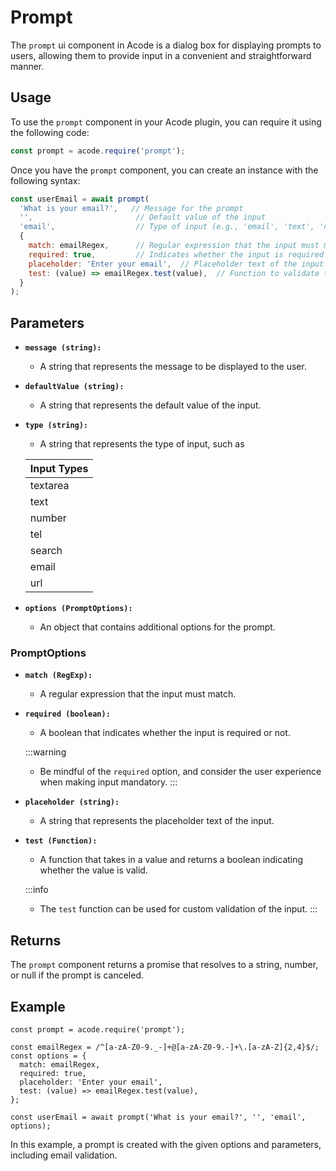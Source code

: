 # Prompt

The `prompt` ui component in Acode is a dialog box for displaying prompts to users, allowing them to provide input in a convenient and straightforward manner.

## Usage

To use the `prompt` component in your Acode plugin, you can require it using the following code:

```javascript
const prompt = acode.require('prompt');
```

Once you have the `prompt` component, you can create an instance with the following syntax:

```javascript
const userEmail = await prompt(
  'What is your email?',   // Message for the prompt
  '',                       // Default value of the input
  'email',                  // Type of input (e.g., 'email', 'text', 'number')
  {
    match: emailRegex,      // Regular expression that the input must match
    required: true,         // Indicates whether the input is required
    placeholder: 'Enter your email',  // Placeholder text of the input
    test: (value) => emailRegex.test(value),  // Function to validate the input
  }
);
```

## Parameters

- **`message (string):`**
  - A string that represents the message to be displayed to the user.

- **`defaultValue (string):`**
  - A string that represents the default value of the input.

- **`type (string):`**
  - A string that represents the type of input, such as 

  | Input Types   |
  | ------------- |
  | textarea      |
  | text          |
  | number        |
  | tel           |
  | search        |
  | email         |
  | url           |

- **`options (PromptOptions):`**
  - An object that contains additional options for the prompt.

### PromptOptions

- **`match (RegExp):`**
  - A regular expression that the input must match.

- **`required (boolean):`**
  - A boolean that indicates whether the input is required or not.

  :::warning 
  - Be mindful of the `required` option, and consider the user experience when making input mandatory.
  :::

- **`placeholder (string):`**
  - A string that represents the placeholder text of the input.

- **`test (Function):`**
  - A function that takes in a value and returns a boolean indicating whether the value is valid.

  :::info
  - The `test` function can be used for custom validation of the input.
  :::


## Returns

The `prompt` component returns a promise that resolves to a string, number, or null if the prompt is canceled.

## Example

```javascript:line-numbers{1,11}
const prompt = acode.require('prompt');

const emailRegex = /^[a-zA-Z0-9._-]+@[a-zA-Z0-9.-]+\.[a-zA-Z]{2,4}$/;
const options = {
  match: emailRegex,
  required: true,
  placeholder: 'Enter your email',
  test: (value) => emailRegex.test(value),
};

const userEmail = await prompt('What is your email?', '', 'email', options);
```

In this example, a prompt is created with the given options and parameters, including email validation.
